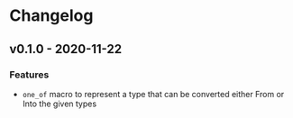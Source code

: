 # Changelog


## v0.1.0 - 2020-11-22

### Features
- `one_of` macro to represent a type that can be converted either From or Into the given types
